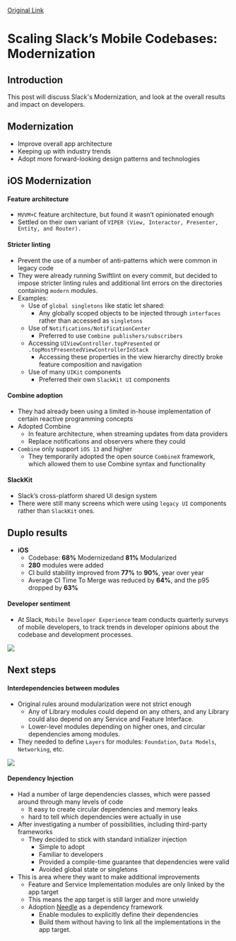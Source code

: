 [Original Link](https://slack.engineering/scaling-slacks-mobile-codebases-modernization/)

# Scaling Slack’s Mobile Codebases: Modernization
## Introduction
This post will discuss Slack's Modernization, and look at the overall results and impact on developers.

## Modernization
* Improve overall app architecture
* Keeping up with industry trends
* Adopt more forward-looking design patterns and technologies

## iOS Modernization
#### Feature architecture
* `MVVM+C` feature architecture, but found it wasn’t opinionated enough
* Settled on their own variant of `VIPER (View, Interactor, Presenter, Entity, and Router).` 

#### Stricter linting
* Prevent the use of a number of anti-patterns which were common in legacy code
* They were already running Swiftlint on every commit, but decided to impose stricter linting rules and additional lint errors on the directories containing `modern` modules. 
* Examples:
    - Use of `global singletons` like static let shared: 
        - Any globally scoped objects to be injected through `interfaces` rather than accessed as `singletons`
    - Use of `Notifications/NotificationCenter` 
        - Preferred to use `Combine publishers/subscribers`
    - Accessing `UIViewController.topPresented` or `.topMostPresentedViewControllerInStack`
        - Accessing these properties in the view hierarchy directly broke feature composition and navigation 
    - Use of many `UIKit` components
        - Preferred their own `SlackKit UI` components

#### Combine adoption
* They had already been using a limited in-house implementation of certain reactive programming concepts
* Adopted Combine 
    - In feature architecture, when streaming updates from data providers
    - Replace notifications and observers where they could
* `Combine` only support `iOS 13` and higher
    - They temporarily adopted the open source `CombineX` framework, which allowed them to use Combine syntax and functionality
    
#### SlackKit
* Slack’s cross-platform shared UI design system
* There were still many screens which were using `legacy UI` components rather than `SlackKit` ones.

## Duplo results
* <strong>iOS</strong>
    - Codebase: <strong>68%</strong> Modernizedand <strong>81%</strong> Modularized
    - <strong>280</strong> modules were added
    - CI build stability improved from <strong>77%</strong> to <strong>90%</strong>, year over year
    - Average CI Time To Merge was reduced by <strong>64%</strong>, and the p95 dropped by <strong>63%</strong>

#### Developer sentiment
* At Slack, `Mobile Developer Experience` team conducts quarterly surveys of mobile developers, to track trends in developer opinions about the codebase and development processes. 

![](resources/slack01.png)

## Next steps
#### Interdependencies between modules
* Original rules around modularization were not strict enough
    - Any of Library modules could depend on any others, and any Library could also depend on any Service and Feature Interface.
    - Lower-level modules depending on higher ones, and circular dependencies among modules.
* They needed to define `Layers` for modules: `Foundation`, `Data Models`, `Networking`, etc.
 
![](resources/slack02.png)

#### Dependency Injection
* Had a number of large dependencies classes, which were passed around through many levels of code
    - It easy to create circular dependencies and memory leaks
    - hard to tell which dependencies were actually in use
* After investigating a number of possibilities, including third-party frameworks
    - They decided to stick with standard initializer injection
        - Simple to adopt
        - Familiar to developers
        - Provided a compile-time guarantee that dependencies were valid
        - Avoided global state or singletons
* This is area where they want to make additional improvements
    - Feature and Service Implementation modules are only linked by the app target
    - This means the app target is still larger and more unwieldy
    - Adoption [Needle](https://github.com/uber/needle) as a dependency framework
        - Enable modules to explicitly define their dependencies 
        - Build them without having to link all the implementations in the app target.
